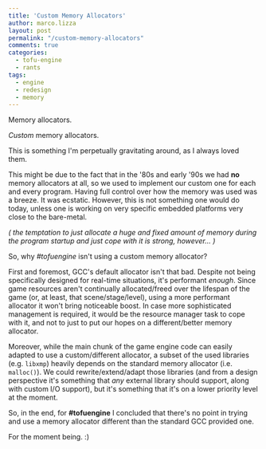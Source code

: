 ```yaml
---
title: 'Custom Memory Allocators'
author: marco.lizza
layout: post
permalink: "/custom-memory-allocators"
comments: true
categories:
  - tofu-engine
  - rants
tags:
  - engine
  - redesign
  - memory
---
```

Memory allocators.

*Custom* memory allocators.

This is something I'm perpetually gravitating around, as I always loved them.

This might be due to the fact that in the '80s and early '90s we had **no** memory allocators at all, so we used to implement our custom one for each and every program. Having full control over how the memory was used was a breeze. It was ecstatic. However, this is not something one would do today, unless one is working on very specific embedded platforms very close to the bare-metal.

*( the temptation to just allocate a *huge* and *fixed* amount of memory during the program startup and just cope with it is strong, however... )*

So, why *#tofuengine* isn't using a custom memory allocator?

First and foremost, GCC's default allocator isn't that bad. Despite not being specifically designed for real-time situations, it's performant *enough*. Since game resources aren't continually allocated/freed over the lifespan of the game (or, at least, that scene/stage/level), using a more performant allocator it won't bring noticeable boost. In case more sophisticated management is required, it would be the resource manager task to cope with it, and not to just to put our hopes on a different/better memory allocator.

Moreover, while the main chunk of the game engine code can easily adapted to use a custom/different allocator, a subset of the used libraries (e.g. `libxmp`) heavily depends on the standard memory allocator (i.e.  `malloc()`). We could rewrite/extend/adapt those libraries (and from a design perspective it's something that *any* external library should support, along with custom I/O support), but it's something that it's on a lower priority level at the moment.

So, in the end, for **#tofuengine** I concluded that there's no point in trying and use a memory allocator different than the standard GCC provided one.

For the moment being. :)
